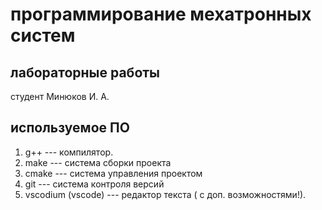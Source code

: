 # программирование мехатронных систем

## лабораторные работы

студент Минюков И. А.

## используемое ПО

1. g++ --- компилятор.
1. make --- система сборки проекта
1. cmake --- система управления проектом
1. git --- система контроля версий
1. vscodium (vscode) --- редактор текста ( с доп. возможностями!).
